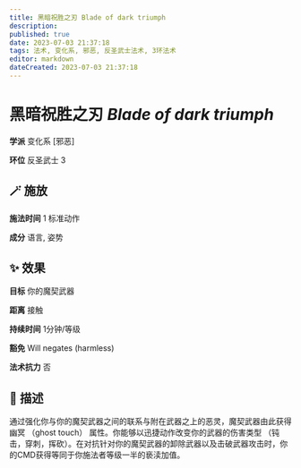 ```yaml
---
title: 黑暗祝胜之刃 Blade of dark triumph
description: 
published: true
date: 2023-07-03 21:37:18
tags: 法术, 变化系, 邪恶, 反圣武士法术, 3环法术
editor: markdown
dateCreated: 2023-07-03 21:37:18
---
```


# **黑暗祝胜之刃** *Blade of dark triumph*

**学派** 变化系 \[邪恶\] 

**环位** 反圣武士 3

## 🪄 施放

**施法时间** 1 标准动作

**成分** 语言, 姿势

## ✨ 效果 

**目标** 你的魔契武器 

**距离** 接触  

**持续时间** 1分钟/等级 

**豁免** Will negates (harmless)

**法术抗力** 否

## 📖 描述

通过强化你与你的魔契武器之间的联系与附在武器之上的恶灵，魔契武器由此获得幽冥 （ghost touch） 属性。你能够以迅捷动作改变你的武器的伤害类型 （钝击，穿刺，挥砍）。在对抗针对你的魔契武器的卸除武器以及击破武器攻击时，你的CMD获得等同于你施法者等级一半的亵渎加值。
    